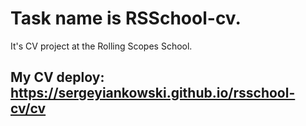 # Task name is RSSchool-cv.

It's CV project at the Rolling Scopes School.

## My CV deploy: https://sergeyiankowski.github.io/rsschool-cv/cv